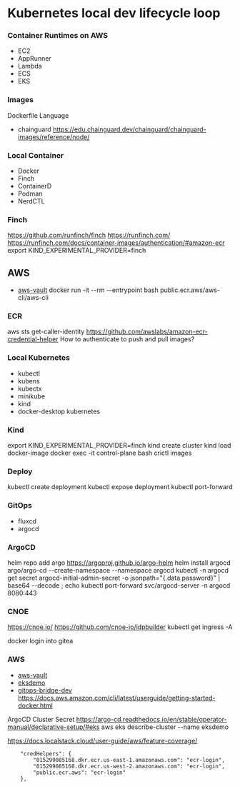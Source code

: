 # Kubernetes local dev lifecycle loop

### Container Runtimes on AWS
- EC2
- AppRunner
- Lambda
- ECS
- EKS

### Images
Dockerfile
Language
- chainguard https://edu.chainguard.dev/chainguard/chainguard-images/reference/node/

### Local Container
- Docker
- Finch
- ContainerD
- Podman
- NerdCTL


### Finch
https://github.com/runfinch/finch
https://runfinch.com/
https://runfinch.com/docs/container-images/authentication/#amazon-ecr
export KIND_EXPERIMENTAL_PROVIDER=finch

## AWS
- [aws-vault](https://github.com/99designs/aws-vault)
docker run -it --rm --entrypoint bash public.ecr.aws/aws-cli/aws-cli


### ECR
aws sts get-caller-identity
https://github.com/awslabs/amazon-ecr-credential-helper
How to authenticate to push and pull images?


### Local Kubernetes
- kubectl
- kubens
- kubectx
- minikube
- kind
- docker-desktop kubernetes


### Kind
export KIND_EXPERIMENTAL_PROVIDER=finch
kind create cluster
kind load docker-image
docker exec -it control-plane bash
crictl images

### Deploy
kubectl create deployment
kubectl expose deployment
kubectl port-forward


### GitOps
- fluxcd
- argocd

### ArgoCD
helm repo add argo https://argoproj.github.io/argo-helm
helm install argocd argo/argo-cd --create-namespace --namespace argocd
kubectl -n argocd get secret argocd-initial-admin-secret -o jsonpath="{.data.password}" | base64 --decode ; echo
kubectl port-forward svc/argocd-server -n argocd 8080:443


### CNOE
https://cnoe.io/
https://github.com/cnoe-io/idpbuilder
kubectl get ingress -A

docker login into gitea

### AWS
- [aws-vault](https://github.com/99designs/aws-vault)
- [eksdemo](https://github.com/awslabs/eksdemo)
- [gitops-bridge-dev](https://github.com/gitops-bridge-dev)
https://docs.aws.amazon.com/cli/latest/userguide/getting-started-docker.html


ArgoCD Cluster Secret
https://argo-cd.readthedocs.io/en/stable/operator-manual/declarative-setup/#eks
aws eks describe-cluster --name eksdemo

https://docs.localstack.cloud/user-guide/aws/feature-coverage/


```
	"credHelpers": {
		"015299085168.dkr.ecr.us-east-1.amazonaws.com": "ecr-login",
		"015299085168.dkr.ecr.us-west-2.amazonaws.com": "ecr-login",
		"public.ecr.aws": "ecr-login"
	},
```
